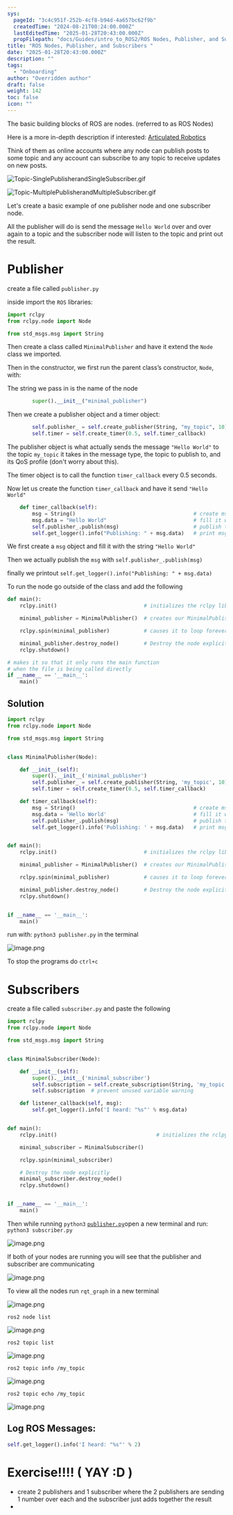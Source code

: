 ```yaml
---
sys:
  pageId: "3c4c951f-252b-4cf8-b94d-4a657bc62f9b"
  createdTime: "2024-08-21T00:24:00.000Z"
  lastEditedTime: "2025-01-28T20:43:00.000Z"
  propFilepath: "docs/Guides/intro_to_ROS2/ROS Nodes, Publisher, and Subscribers .md"
title: "ROS Nodes, Publisher, and Subscribers "
date: "2025-01-28T20:43:00.000Z"
description: ""
tags:
  - "Onboarding"
author: "Overridden author"
draft: false
weight: 142
toc: false
icon: ""
---
```


The basic building blocks of ROS are nodes. (referred to as ROS Nodes)

Here is a more in-depth description if interested: [Articulated Robotics](https://articulatedrobotics.xyz/tutorials/ready-for-ros/ros-overview#2-nodes)

Think of them as online accounts where any node can publish posts to some topic and any account can subscribe to any topic to receive updates on new posts.

![Topic-SinglePublisherandSingleSubscriber.gif](https://docs.ros.org/en/humble/_images/Topic-SinglePublisherandSingleSubscriber.gif)

![Topic-MultiplePublisherandMultipleSubscriber.gif](https://docs.ros.org/en/humble/_images/Topic-MultiplePublisherandMultipleSubscriber.gif)

Let's create a basic example of one publisher node and one subscriber node.

All the publisher will do is send the message `Hello World` over and over again to a topic and the subscriber node will listen to the topic and print out the result.

# Publisher

create a file called `publisher.py` 

inside import the `ROS` libraries:

```python
import rclpy
from rclpy.node import Node

from std_msgs.msg import String
```

Then create a class called `MinimalPublisher` and have it extend the `Node` class we imported.

Then in the constructor, we first run the parent class’s constructor, `Node`, with:

The string we pass in is the name of the node

```python
        super().__init__("minimal_publisher")
```

Then we create a publisher object and a timer object:

```python
        self.publisher_ = self.create_publisher(String, "my_topic", 10)
        self.timer = self.create_timer(0.5, self.timer_callback)
```

The publisher object is what actually sends the message `"Hello World"` to the topic `my_topic` it takes in the message type, the topic to publish to, and its QoS profile (don't worry about this).

The timer object is to call the function `timer_callback` every 0.5 seconds.

Now let us create the function `timer_callback` and have it send `"Hello World"`

```python
    def timer_callback(self):
        msg = String()                                      # create msg object
        msg.data = "Hello World"                            # fill it with data
        self.publisher_.publish(msg)                        # publish the message
        self.get_logger().info("Publishing: " + msg.data)   # print msg
```

We first create a `msg` object and fill it with the string `"Hello World"`

Then we actually publish the `msg` with `self.publisher_.publish(msg)`

finally we printout `self.get_logger().info("Publishing: " + msg.data)`

To run the node go outside of the class and add the following

```python
def main():
    rclpy.init()                            # initializes the rclpy library

    minimal_publisher = MinimalPublisher()  # creates our MinimalPublisher object

    rclpy.spin(minimal_publisher)           # causes it to loop forever

    minimal_publisher.destroy_node()        # Destroy the node explicitly
    rclpy.shutdown()

# makes it so that it only runs the main function
# when the file is being called directly
if __name__ == '__main__': 
    main()
```

## Solution

```python
import rclpy
from rclpy.node import Node

from std_msgs.msg import String


class MinimalPublisher(Node):

    def __init__(self):
        super().__init__('minimal_publisher')
        self.publisher_ = self.create_publisher(String, 'my_topic', 10)
        self.timer = self.create_timer(0.5, self.timer_callback)

    def timer_callback(self):
        msg = String()                                      # create msg object
        msg.data = 'Hello World'                            # fill it with data
        self.publisher_.publish(msg)                        # publish the message
        self.get_logger().info('Publishing: ' + msg.data)   # print msg


def main():
    rclpy.init()                            # initializes the rclpy library

    minimal_publisher = MinimalPublisher()  # creates our MinimalPublisher object

    rclpy.spin(minimal_publisher)           # causes it to loop forever

    minimal_publisher.destroy_node()        # Destroy the node explicitly
    rclpy.shutdown()


if __name__ == '__main__':
    main()
```

run with: `python3 publisher.py` in the terminal

![image.png](https://prod-files-secure.s3.us-west-2.amazonaws.com/d518164a-d88e-44d1-a4ee-3adb3bd8bce0/9214accb-ad5b-44f1-a31c-b3167c59138b/image.png?X-Amz-Algorithm=AWS4-HMAC-SHA256&X-Amz-Content-Sha256=UNSIGNED-PAYLOAD&X-Amz-Credential=ASIAZI2LB466WB6TTMZ3%2F20250307%2Fus-west-2%2Fs3%2Faws4_request&X-Amz-Date=20250307T220149Z&X-Amz-Expires=3600&X-Amz-Security-Token=IQoJb3JpZ2luX2VjEAUaCXVzLXdlc3QtMiJHMEUCIC2gBHpvYj9GRYMuM30NuB0zEInxRlNNrdvT8QWSFglSAiEAwUZL44Evv30B%2F5H22JK6aSPTyWful2wbrnQ15RYVgVoq%2FwMIThAAGgw2Mzc0MjMxODM4MDUiDMsJmfRBhVq5pYjY8ircA6UP4tumY9MnP%2Fbo85q9D5AXVF8Gpakwbfg7B1uvbalsMlG%2FpQGwOA3tjJOaRFkcx9pDMr7ifFTr%2FfE9z3w29qgK6C9bXBjcrIE47BhkdMrCbzVoSTKpFEfIK06UYsccfCAvzQGYmfaE3sfHndSJNzCDh%2BK4JfezyK37mBLxRb68qM1HBJ90uzmkOW1N0VICAbH%2F%2BstU1B9WUkd%2Fhxm1Vfha8m%2FP2Wsst7MRJIajcFccmI3rjq%2F8VNKX3OxH8C5pPNuJGzsDQ9FkrhbssAX9pRSsL6Aeu%2BiYpPKyeQ5678%2F4mLTyHUrBItdayFxZS7wpUOGL9iMkPiV9we0ZfBlV%2B%2BL42WVhkVigqkaM62GF30hj0DSf1qgsdQ9JOixXH7tYT9NcqOnqgEbx%2BgsEpXJIWUPopk1iEcgdnVBi6gSfERGddROG3pviYJuFn0AYEXw7O9l8JndkOTtLJC2CPrIouDhWVQ4dB%2Bcj4lPzU%2FBIr2mH%2FgrEB%2BzN44JP6hj83mkAvLWPPb5yBpSEY5U0s8Q8UimL5mXqLt0Gk8up4i82JTugndi2%2BBH4bj%2FAsb17bzOQ6Aw0zj3NMfcMWOqu0wfT46fe6rvN0T8qpGqckAM3fB5GwxhgjSX7JiEcdCv2MP2%2Brb4GOqUBQEkvyiF08yAFlPwIF91HobWbcY7SnUKmDtAhj6Vtlrl342W1gFhNpxoWHlpQ1JrZBo3BPA53SZ4%2BpXZIKsCinvFPRSI5pLS3r4qi1%2F%2FFCf8yRAat5FQLy9YJ4CTg%2BogNCJDSkc%2BA6VCLBL%2FagkLzRkLdwXrhGk%2F2zWsTCRzQDT%2FAk2zHKZpQLlOpQgFcjKJDawVJNlzYZgvz3Du3C%2Fs33bTX1rNZ&X-Amz-Signature=260f8ff8302d1c3d6ce6e62f2ef4e2cc92e4dcd5e7ad4935decaa18e26794f3b&X-Amz-SignedHeaders=host&x-id=GetObject)

To stop the programs do `ctrl+c`

# Subscribers

create a file called `subscriber.py` and paste the following

```python
import rclpy
from rclpy.node import Node

from std_msgs.msg import String


class MinimalSubscriber(Node):

    def __init__(self):
        super().__init__('minimal_subscriber')
        self.subscription = self.create_subscription(String, 'my_topic', self.listener_callback, 10)
        self.subscription  # prevent unused variable warning

    def listener_callback(self, msg):
        self.get_logger().info('I heard: "%s"' % msg.data)


def main():
    rclpy.init()                                # initializes the rclpy library

    minimal_subscriber = MinimalSubscriber()

    rclpy.spin(minimal_subscriber)

    # Destroy the node explicitly
    minimal_subscriber.destroy_node()
    rclpy.shutdown()


if __name__ == '__main__':
    main()
```

Then while running `python3` [`publisher.py`](http://publisher.py/)open a new terminal and run: `python3 subscriber.py` 

![image.png](https://prod-files-secure.s3.us-west-2.amazonaws.com/d518164a-d88e-44d1-a4ee-3adb3bd8bce0/611fccf2-c738-4dbd-94e9-98f209092866/image.png?X-Amz-Algorithm=AWS4-HMAC-SHA256&X-Amz-Content-Sha256=UNSIGNED-PAYLOAD&X-Amz-Credential=ASIAZI2LB466WB6TTMZ3%2F20250307%2Fus-west-2%2Fs3%2Faws4_request&X-Amz-Date=20250307T220149Z&X-Amz-Expires=3600&X-Amz-Security-Token=IQoJb3JpZ2luX2VjEAUaCXVzLXdlc3QtMiJHMEUCIC2gBHpvYj9GRYMuM30NuB0zEInxRlNNrdvT8QWSFglSAiEAwUZL44Evv30B%2F5H22JK6aSPTyWful2wbrnQ15RYVgVoq%2FwMIThAAGgw2Mzc0MjMxODM4MDUiDMsJmfRBhVq5pYjY8ircA6UP4tumY9MnP%2Fbo85q9D5AXVF8Gpakwbfg7B1uvbalsMlG%2FpQGwOA3tjJOaRFkcx9pDMr7ifFTr%2FfE9z3w29qgK6C9bXBjcrIE47BhkdMrCbzVoSTKpFEfIK06UYsccfCAvzQGYmfaE3sfHndSJNzCDh%2BK4JfezyK37mBLxRb68qM1HBJ90uzmkOW1N0VICAbH%2F%2BstU1B9WUkd%2Fhxm1Vfha8m%2FP2Wsst7MRJIajcFccmI3rjq%2F8VNKX3OxH8C5pPNuJGzsDQ9FkrhbssAX9pRSsL6Aeu%2BiYpPKyeQ5678%2F4mLTyHUrBItdayFxZS7wpUOGL9iMkPiV9we0ZfBlV%2B%2BL42WVhkVigqkaM62GF30hj0DSf1qgsdQ9JOixXH7tYT9NcqOnqgEbx%2BgsEpXJIWUPopk1iEcgdnVBi6gSfERGddROG3pviYJuFn0AYEXw7O9l8JndkOTtLJC2CPrIouDhWVQ4dB%2Bcj4lPzU%2FBIr2mH%2FgrEB%2BzN44JP6hj83mkAvLWPPb5yBpSEY5U0s8Q8UimL5mXqLt0Gk8up4i82JTugndi2%2BBH4bj%2FAsb17bzOQ6Aw0zj3NMfcMWOqu0wfT46fe6rvN0T8qpGqckAM3fB5GwxhgjSX7JiEcdCv2MP2%2Brb4GOqUBQEkvyiF08yAFlPwIF91HobWbcY7SnUKmDtAhj6Vtlrl342W1gFhNpxoWHlpQ1JrZBo3BPA53SZ4%2BpXZIKsCinvFPRSI5pLS3r4qi1%2F%2FFCf8yRAat5FQLy9YJ4CTg%2BogNCJDSkc%2BA6VCLBL%2FagkLzRkLdwXrhGk%2F2zWsTCRzQDT%2FAk2zHKZpQLlOpQgFcjKJDawVJNlzYZgvz3Du3C%2Fs33bTX1rNZ&X-Amz-Signature=de99bcf1649d9a9493bd027331882312c7c41c5e04de5b1b5c95164d0d0867d3&X-Amz-SignedHeaders=host&x-id=GetObject)

If both of your nodes are running you will see that the publisher and subscriber are communicating

![image.png](https://prod-files-secure.s3.us-west-2.amazonaws.com/d518164a-d88e-44d1-a4ee-3adb3bd8bce0/eea428b5-1cf0-43bb-a30b-81cbaf6c5c78/image.png?X-Amz-Algorithm=AWS4-HMAC-SHA256&X-Amz-Content-Sha256=UNSIGNED-PAYLOAD&X-Amz-Credential=ASIAZI2LB466WB6TTMZ3%2F20250307%2Fus-west-2%2Fs3%2Faws4_request&X-Amz-Date=20250307T220149Z&X-Amz-Expires=3600&X-Amz-Security-Token=IQoJb3JpZ2luX2VjEAUaCXVzLXdlc3QtMiJHMEUCIC2gBHpvYj9GRYMuM30NuB0zEInxRlNNrdvT8QWSFglSAiEAwUZL44Evv30B%2F5H22JK6aSPTyWful2wbrnQ15RYVgVoq%2FwMIThAAGgw2Mzc0MjMxODM4MDUiDMsJmfRBhVq5pYjY8ircA6UP4tumY9MnP%2Fbo85q9D5AXVF8Gpakwbfg7B1uvbalsMlG%2FpQGwOA3tjJOaRFkcx9pDMr7ifFTr%2FfE9z3w29qgK6C9bXBjcrIE47BhkdMrCbzVoSTKpFEfIK06UYsccfCAvzQGYmfaE3sfHndSJNzCDh%2BK4JfezyK37mBLxRb68qM1HBJ90uzmkOW1N0VICAbH%2F%2BstU1B9WUkd%2Fhxm1Vfha8m%2FP2Wsst7MRJIajcFccmI3rjq%2F8VNKX3OxH8C5pPNuJGzsDQ9FkrhbssAX9pRSsL6Aeu%2BiYpPKyeQ5678%2F4mLTyHUrBItdayFxZS7wpUOGL9iMkPiV9we0ZfBlV%2B%2BL42WVhkVigqkaM62GF30hj0DSf1qgsdQ9JOixXH7tYT9NcqOnqgEbx%2BgsEpXJIWUPopk1iEcgdnVBi6gSfERGddROG3pviYJuFn0AYEXw7O9l8JndkOTtLJC2CPrIouDhWVQ4dB%2Bcj4lPzU%2FBIr2mH%2FgrEB%2BzN44JP6hj83mkAvLWPPb5yBpSEY5U0s8Q8UimL5mXqLt0Gk8up4i82JTugndi2%2BBH4bj%2FAsb17bzOQ6Aw0zj3NMfcMWOqu0wfT46fe6rvN0T8qpGqckAM3fB5GwxhgjSX7JiEcdCv2MP2%2Brb4GOqUBQEkvyiF08yAFlPwIF91HobWbcY7SnUKmDtAhj6Vtlrl342W1gFhNpxoWHlpQ1JrZBo3BPA53SZ4%2BpXZIKsCinvFPRSI5pLS3r4qi1%2F%2FFCf8yRAat5FQLy9YJ4CTg%2BogNCJDSkc%2BA6VCLBL%2FagkLzRkLdwXrhGk%2F2zWsTCRzQDT%2FAk2zHKZpQLlOpQgFcjKJDawVJNlzYZgvz3Du3C%2Fs33bTX1rNZ&X-Amz-Signature=a83e2523362cb12ba58178654a769efab70afd75ba9193a6afb4ec3bcb687588&X-Amz-SignedHeaders=host&x-id=GetObject)

To view all the nodes run `rqt_graph` in a new terminal

![image.png](https://prod-files-secure.s3.us-west-2.amazonaws.com/d518164a-d88e-44d1-a4ee-3adb3bd8bce0/1d98e964-4318-4d62-b5c4-8c8f78368598/image.png?X-Amz-Algorithm=AWS4-HMAC-SHA256&X-Amz-Content-Sha256=UNSIGNED-PAYLOAD&X-Amz-Credential=ASIAZI2LB466WB6TTMZ3%2F20250307%2Fus-west-2%2Fs3%2Faws4_request&X-Amz-Date=20250307T220149Z&X-Amz-Expires=3600&X-Amz-Security-Token=IQoJb3JpZ2luX2VjEAUaCXVzLXdlc3QtMiJHMEUCIC2gBHpvYj9GRYMuM30NuB0zEInxRlNNrdvT8QWSFglSAiEAwUZL44Evv30B%2F5H22JK6aSPTyWful2wbrnQ15RYVgVoq%2FwMIThAAGgw2Mzc0MjMxODM4MDUiDMsJmfRBhVq5pYjY8ircA6UP4tumY9MnP%2Fbo85q9D5AXVF8Gpakwbfg7B1uvbalsMlG%2FpQGwOA3tjJOaRFkcx9pDMr7ifFTr%2FfE9z3w29qgK6C9bXBjcrIE47BhkdMrCbzVoSTKpFEfIK06UYsccfCAvzQGYmfaE3sfHndSJNzCDh%2BK4JfezyK37mBLxRb68qM1HBJ90uzmkOW1N0VICAbH%2F%2BstU1B9WUkd%2Fhxm1Vfha8m%2FP2Wsst7MRJIajcFccmI3rjq%2F8VNKX3OxH8C5pPNuJGzsDQ9FkrhbssAX9pRSsL6Aeu%2BiYpPKyeQ5678%2F4mLTyHUrBItdayFxZS7wpUOGL9iMkPiV9we0ZfBlV%2B%2BL42WVhkVigqkaM62GF30hj0DSf1qgsdQ9JOixXH7tYT9NcqOnqgEbx%2BgsEpXJIWUPopk1iEcgdnVBi6gSfERGddROG3pviYJuFn0AYEXw7O9l8JndkOTtLJC2CPrIouDhWVQ4dB%2Bcj4lPzU%2FBIr2mH%2FgrEB%2BzN44JP6hj83mkAvLWPPb5yBpSEY5U0s8Q8UimL5mXqLt0Gk8up4i82JTugndi2%2BBH4bj%2FAsb17bzOQ6Aw0zj3NMfcMWOqu0wfT46fe6rvN0T8qpGqckAM3fB5GwxhgjSX7JiEcdCv2MP2%2Brb4GOqUBQEkvyiF08yAFlPwIF91HobWbcY7SnUKmDtAhj6Vtlrl342W1gFhNpxoWHlpQ1JrZBo3BPA53SZ4%2BpXZIKsCinvFPRSI5pLS3r4qi1%2F%2FFCf8yRAat5FQLy9YJ4CTg%2BogNCJDSkc%2BA6VCLBL%2FagkLzRkLdwXrhGk%2F2zWsTCRzQDT%2FAk2zHKZpQLlOpQgFcjKJDawVJNlzYZgvz3Du3C%2Fs33bTX1rNZ&X-Amz-Signature=1fb704512e283c40464bccb5a3801bfe8efdc8b516568e861dfb73c2e8e5517b&X-Amz-SignedHeaders=host&x-id=GetObject)

`ros2 node list`

![image.png](https://prod-files-secure.s3.us-west-2.amazonaws.com/d518164a-d88e-44d1-a4ee-3adb3bd8bce0/680ac8cf-e6d9-4164-9ece-5b9a6fccffee/image.png?X-Amz-Algorithm=AWS4-HMAC-SHA256&X-Amz-Content-Sha256=UNSIGNED-PAYLOAD&X-Amz-Credential=ASIAZI2LB466WB6TTMZ3%2F20250307%2Fus-west-2%2Fs3%2Faws4_request&X-Amz-Date=20250307T220149Z&X-Amz-Expires=3600&X-Amz-Security-Token=IQoJb3JpZ2luX2VjEAUaCXVzLXdlc3QtMiJHMEUCIC2gBHpvYj9GRYMuM30NuB0zEInxRlNNrdvT8QWSFglSAiEAwUZL44Evv30B%2F5H22JK6aSPTyWful2wbrnQ15RYVgVoq%2FwMIThAAGgw2Mzc0MjMxODM4MDUiDMsJmfRBhVq5pYjY8ircA6UP4tumY9MnP%2Fbo85q9D5AXVF8Gpakwbfg7B1uvbalsMlG%2FpQGwOA3tjJOaRFkcx9pDMr7ifFTr%2FfE9z3w29qgK6C9bXBjcrIE47BhkdMrCbzVoSTKpFEfIK06UYsccfCAvzQGYmfaE3sfHndSJNzCDh%2BK4JfezyK37mBLxRb68qM1HBJ90uzmkOW1N0VICAbH%2F%2BstU1B9WUkd%2Fhxm1Vfha8m%2FP2Wsst7MRJIajcFccmI3rjq%2F8VNKX3OxH8C5pPNuJGzsDQ9FkrhbssAX9pRSsL6Aeu%2BiYpPKyeQ5678%2F4mLTyHUrBItdayFxZS7wpUOGL9iMkPiV9we0ZfBlV%2B%2BL42WVhkVigqkaM62GF30hj0DSf1qgsdQ9JOixXH7tYT9NcqOnqgEbx%2BgsEpXJIWUPopk1iEcgdnVBi6gSfERGddROG3pviYJuFn0AYEXw7O9l8JndkOTtLJC2CPrIouDhWVQ4dB%2Bcj4lPzU%2FBIr2mH%2FgrEB%2BzN44JP6hj83mkAvLWPPb5yBpSEY5U0s8Q8UimL5mXqLt0Gk8up4i82JTugndi2%2BBH4bj%2FAsb17bzOQ6Aw0zj3NMfcMWOqu0wfT46fe6rvN0T8qpGqckAM3fB5GwxhgjSX7JiEcdCv2MP2%2Brb4GOqUBQEkvyiF08yAFlPwIF91HobWbcY7SnUKmDtAhj6Vtlrl342W1gFhNpxoWHlpQ1JrZBo3BPA53SZ4%2BpXZIKsCinvFPRSI5pLS3r4qi1%2F%2FFCf8yRAat5FQLy9YJ4CTg%2BogNCJDSkc%2BA6VCLBL%2FagkLzRkLdwXrhGk%2F2zWsTCRzQDT%2FAk2zHKZpQLlOpQgFcjKJDawVJNlzYZgvz3Du3C%2Fs33bTX1rNZ&X-Amz-Signature=bb4188984108d477299e7d8f0b54afbad4f0822c0d84c1f7b684019d21a75061&X-Amz-SignedHeaders=host&x-id=GetObject)

`ros2 topic list`

![image.png](https://prod-files-secure.s3.us-west-2.amazonaws.com/d518164a-d88e-44d1-a4ee-3adb3bd8bce0/eee2ebe1-27ef-4a4a-96fb-2ca54126fb29/image.png?X-Amz-Algorithm=AWS4-HMAC-SHA256&X-Amz-Content-Sha256=UNSIGNED-PAYLOAD&X-Amz-Credential=ASIAZI2LB466WB6TTMZ3%2F20250307%2Fus-west-2%2Fs3%2Faws4_request&X-Amz-Date=20250307T220149Z&X-Amz-Expires=3600&X-Amz-Security-Token=IQoJb3JpZ2luX2VjEAUaCXVzLXdlc3QtMiJHMEUCIC2gBHpvYj9GRYMuM30NuB0zEInxRlNNrdvT8QWSFglSAiEAwUZL44Evv30B%2F5H22JK6aSPTyWful2wbrnQ15RYVgVoq%2FwMIThAAGgw2Mzc0MjMxODM4MDUiDMsJmfRBhVq5pYjY8ircA6UP4tumY9MnP%2Fbo85q9D5AXVF8Gpakwbfg7B1uvbalsMlG%2FpQGwOA3tjJOaRFkcx9pDMr7ifFTr%2FfE9z3w29qgK6C9bXBjcrIE47BhkdMrCbzVoSTKpFEfIK06UYsccfCAvzQGYmfaE3sfHndSJNzCDh%2BK4JfezyK37mBLxRb68qM1HBJ90uzmkOW1N0VICAbH%2F%2BstU1B9WUkd%2Fhxm1Vfha8m%2FP2Wsst7MRJIajcFccmI3rjq%2F8VNKX3OxH8C5pPNuJGzsDQ9FkrhbssAX9pRSsL6Aeu%2BiYpPKyeQ5678%2F4mLTyHUrBItdayFxZS7wpUOGL9iMkPiV9we0ZfBlV%2B%2BL42WVhkVigqkaM62GF30hj0DSf1qgsdQ9JOixXH7tYT9NcqOnqgEbx%2BgsEpXJIWUPopk1iEcgdnVBi6gSfERGddROG3pviYJuFn0AYEXw7O9l8JndkOTtLJC2CPrIouDhWVQ4dB%2Bcj4lPzU%2FBIr2mH%2FgrEB%2BzN44JP6hj83mkAvLWPPb5yBpSEY5U0s8Q8UimL5mXqLt0Gk8up4i82JTugndi2%2BBH4bj%2FAsb17bzOQ6Aw0zj3NMfcMWOqu0wfT46fe6rvN0T8qpGqckAM3fB5GwxhgjSX7JiEcdCv2MP2%2Brb4GOqUBQEkvyiF08yAFlPwIF91HobWbcY7SnUKmDtAhj6Vtlrl342W1gFhNpxoWHlpQ1JrZBo3BPA53SZ4%2BpXZIKsCinvFPRSI5pLS3r4qi1%2F%2FFCf8yRAat5FQLy9YJ4CTg%2BogNCJDSkc%2BA6VCLBL%2FagkLzRkLdwXrhGk%2F2zWsTCRzQDT%2FAk2zHKZpQLlOpQgFcjKJDawVJNlzYZgvz3Du3C%2Fs33bTX1rNZ&X-Amz-Signature=9a28353793dc3c9797d85475ec9941d1e3e773ad16ecad8edc85b25c96d67265&X-Amz-SignedHeaders=host&x-id=GetObject)

`ros2 topic info /my_topic`

![image.png](https://prod-files-secure.s3.us-west-2.amazonaws.com/d518164a-d88e-44d1-a4ee-3adb3bd8bce0/6288ef12-cb9e-406f-b9eb-65feed3a9011/image.png?X-Amz-Algorithm=AWS4-HMAC-SHA256&X-Amz-Content-Sha256=UNSIGNED-PAYLOAD&X-Amz-Credential=ASIAZI2LB466WB6TTMZ3%2F20250307%2Fus-west-2%2Fs3%2Faws4_request&X-Amz-Date=20250307T220149Z&X-Amz-Expires=3600&X-Amz-Security-Token=IQoJb3JpZ2luX2VjEAUaCXVzLXdlc3QtMiJHMEUCIC2gBHpvYj9GRYMuM30NuB0zEInxRlNNrdvT8QWSFglSAiEAwUZL44Evv30B%2F5H22JK6aSPTyWful2wbrnQ15RYVgVoq%2FwMIThAAGgw2Mzc0MjMxODM4MDUiDMsJmfRBhVq5pYjY8ircA6UP4tumY9MnP%2Fbo85q9D5AXVF8Gpakwbfg7B1uvbalsMlG%2FpQGwOA3tjJOaRFkcx9pDMr7ifFTr%2FfE9z3w29qgK6C9bXBjcrIE47BhkdMrCbzVoSTKpFEfIK06UYsccfCAvzQGYmfaE3sfHndSJNzCDh%2BK4JfezyK37mBLxRb68qM1HBJ90uzmkOW1N0VICAbH%2F%2BstU1B9WUkd%2Fhxm1Vfha8m%2FP2Wsst7MRJIajcFccmI3rjq%2F8VNKX3OxH8C5pPNuJGzsDQ9FkrhbssAX9pRSsL6Aeu%2BiYpPKyeQ5678%2F4mLTyHUrBItdayFxZS7wpUOGL9iMkPiV9we0ZfBlV%2B%2BL42WVhkVigqkaM62GF30hj0DSf1qgsdQ9JOixXH7tYT9NcqOnqgEbx%2BgsEpXJIWUPopk1iEcgdnVBi6gSfERGddROG3pviYJuFn0AYEXw7O9l8JndkOTtLJC2CPrIouDhWVQ4dB%2Bcj4lPzU%2FBIr2mH%2FgrEB%2BzN44JP6hj83mkAvLWPPb5yBpSEY5U0s8Q8UimL5mXqLt0Gk8up4i82JTugndi2%2BBH4bj%2FAsb17bzOQ6Aw0zj3NMfcMWOqu0wfT46fe6rvN0T8qpGqckAM3fB5GwxhgjSX7JiEcdCv2MP2%2Brb4GOqUBQEkvyiF08yAFlPwIF91HobWbcY7SnUKmDtAhj6Vtlrl342W1gFhNpxoWHlpQ1JrZBo3BPA53SZ4%2BpXZIKsCinvFPRSI5pLS3r4qi1%2F%2FFCf8yRAat5FQLy9YJ4CTg%2BogNCJDSkc%2BA6VCLBL%2FagkLzRkLdwXrhGk%2F2zWsTCRzQDT%2FAk2zHKZpQLlOpQgFcjKJDawVJNlzYZgvz3Du3C%2Fs33bTX1rNZ&X-Amz-Signature=efadc3456242a04b575cdaf108bf7114e5bd9d58dd3f39bd4173e498bd527514&X-Amz-SignedHeaders=host&x-id=GetObject)

`ros2 topic echo /my_topic`

![image.png](https://prod-files-secure.s3.us-west-2.amazonaws.com/d518164a-d88e-44d1-a4ee-3adb3bd8bce0/0a6fcb4d-422d-4a6c-a803-749ef4adf2c6/image.png?X-Amz-Algorithm=AWS4-HMAC-SHA256&X-Amz-Content-Sha256=UNSIGNED-PAYLOAD&X-Amz-Credential=ASIAZI2LB466WB6TTMZ3%2F20250307%2Fus-west-2%2Fs3%2Faws4_request&X-Amz-Date=20250307T220149Z&X-Amz-Expires=3600&X-Amz-Security-Token=IQoJb3JpZ2luX2VjEAUaCXVzLXdlc3QtMiJHMEUCIC2gBHpvYj9GRYMuM30NuB0zEInxRlNNrdvT8QWSFglSAiEAwUZL44Evv30B%2F5H22JK6aSPTyWful2wbrnQ15RYVgVoq%2FwMIThAAGgw2Mzc0MjMxODM4MDUiDMsJmfRBhVq5pYjY8ircA6UP4tumY9MnP%2Fbo85q9D5AXVF8Gpakwbfg7B1uvbalsMlG%2FpQGwOA3tjJOaRFkcx9pDMr7ifFTr%2FfE9z3w29qgK6C9bXBjcrIE47BhkdMrCbzVoSTKpFEfIK06UYsccfCAvzQGYmfaE3sfHndSJNzCDh%2BK4JfezyK37mBLxRb68qM1HBJ90uzmkOW1N0VICAbH%2F%2BstU1B9WUkd%2Fhxm1Vfha8m%2FP2Wsst7MRJIajcFccmI3rjq%2F8VNKX3OxH8C5pPNuJGzsDQ9FkrhbssAX9pRSsL6Aeu%2BiYpPKyeQ5678%2F4mLTyHUrBItdayFxZS7wpUOGL9iMkPiV9we0ZfBlV%2B%2BL42WVhkVigqkaM62GF30hj0DSf1qgsdQ9JOixXH7tYT9NcqOnqgEbx%2BgsEpXJIWUPopk1iEcgdnVBi6gSfERGddROG3pviYJuFn0AYEXw7O9l8JndkOTtLJC2CPrIouDhWVQ4dB%2Bcj4lPzU%2FBIr2mH%2FgrEB%2BzN44JP6hj83mkAvLWPPb5yBpSEY5U0s8Q8UimL5mXqLt0Gk8up4i82JTugndi2%2BBH4bj%2FAsb17bzOQ6Aw0zj3NMfcMWOqu0wfT46fe6rvN0T8qpGqckAM3fB5GwxhgjSX7JiEcdCv2MP2%2Brb4GOqUBQEkvyiF08yAFlPwIF91HobWbcY7SnUKmDtAhj6Vtlrl342W1gFhNpxoWHlpQ1JrZBo3BPA53SZ4%2BpXZIKsCinvFPRSI5pLS3r4qi1%2F%2FFCf8yRAat5FQLy9YJ4CTg%2BogNCJDSkc%2BA6VCLBL%2FagkLzRkLdwXrhGk%2F2zWsTCRzQDT%2FAk2zHKZpQLlOpQgFcjKJDawVJNlzYZgvz3Du3C%2Fs33bTX1rNZ&X-Amz-Signature=c24c2a12c233aedf5ad8f43fe24dfaabc72278e56ff5d10e39b54ce4363fd14e&X-Amz-SignedHeaders=host&x-id=GetObject)

## Log ROS Messages:

```python
self.get_logger().info('I heard: "%s"' % 2)
```

# Exercise!!!! ( YAY :D )

- create 2 publishers and 1 subscriber where the 2 publishers are sending 1 number over each and the subscriber just adds together the result
- 

